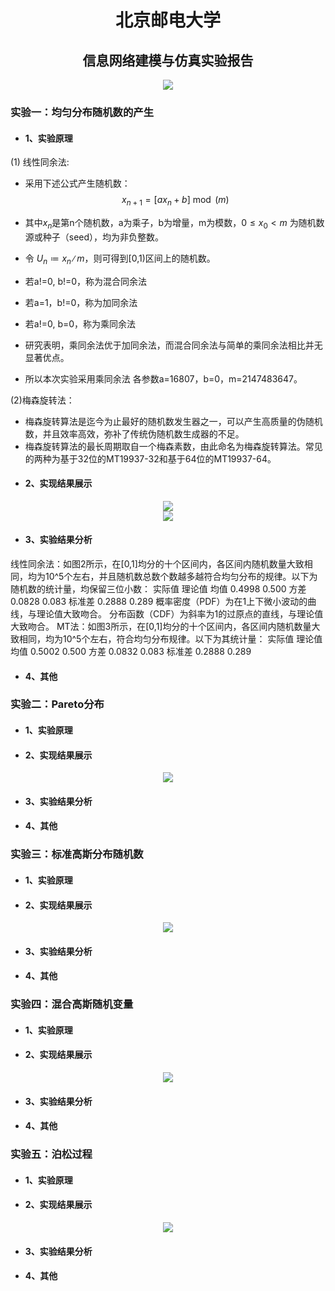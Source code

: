 <h1 align = "center">北京邮电大学</h1>
<h2 align = "center">信息网络建模与仿真实验报告</h2>
<center>
    <img src = "https://pictures.xiaxuyang.com/img/image-20201028170257787.png"</>
</center>






### 实验一：均匀分布随机数的产生



- #### 1、实验原理
 (1) 线性同余法:
  - 采用下述公式产生随机数：
  $$x_{n+1}=\left[a x_{n}+b\right] \bmod (m)$$

- 其中$x_n$是第n个随机数，a为乘子，b为增量，m为模数，$0≤x_0<m$ 为随机数源或种子（seed），均为非负整数。
- 令 $U_n≔x_n∕m$，则可得到[0,1)区间上的随机数。
- 若a!=0, b!=0，称为混合同余法 
- 若a=1，b!=0，称为加同余法
- 若a!=0, b=0，称为乘同余法
- 研究表明，乘同余法优于加同余法，而混合同余法与简单的乘同余法相比并无显著优点。
- 所以本次实验采用乘同余法 各参数a=16807，b=0，m=2147483647。

(2)梅森旋转法：
- 梅森旋转算法是迄今为止最好的随机数发生器之一，可以产生高质量的伪随机数，并且效率高效，弥补了传统伪随机数生成器的不足。
- 梅森旋转算法的最长周期取自一个梅森素数，由此命名为梅森旋转算法。常见的两种为基于32位的MT19937-32和基于64位的MT19937-64。
- #### 2、实现结果展示

<center>
    <img src = "https://pictures.xiaxuyang.com/img/image-20201026165817552.png"</>
</center>
<center>
    <img src = "https://pictures.xiaxuyang.com/img/image-20201026165846803.png"</>
</center>

- #### 3、实验结果分析

线性同余法：如图2所示，在[0,1]均分的十个区间内，各区间内随机数量大致相同，均为10^5个左右，并且随机数总数个数越多越符合均匀分布的规律。以下为随机数的统计量，均保留三位小数：
	实际值	理论值
均值	0.4998	0.500
方差	0.0828	0.083
标准差	0.2888	0.289
概率密度（PDF）为在1上下微小波动的曲线，与理论值大致吻合。
分布函数（CDF）为斜率为1的过原点的直线，与理论值大致吻合。
MT法：如图3所示，在[0,1]均分的十个区间内，各区间内随机数量大致相同，均为10^5个左右，符合均匀分布规律。以下为其统计量：
	实际值	理论值
均值	0.5002	0.500
方差	0.0832	0.083
标准差	0.2888	0.289



- #### 4、其他





### 实验二：Pareto分布



- #### 1、实验原理

- #### 2、实现结果展示

<center>
    <img src = "https://pictures.xiaxuyang.com/img/image-20201026170010732.png"</>
</center>

- #### 3、实验结果分析

- #### 4、其他




### 实验三：标准高斯分布随机数



- #### 1、实验原理

- #### 2、实现结果展示

<center>
    <img src = "https://pictures.xiaxuyang.com/img/image-20201026170137756.png
"</>
</center> 

- #### 3、实验结果分析

- #### 4、其他




### 实验四：混合高斯随机变量



- #### 1、实验原理

- #### 2、实现结果展示

<center>
    <img src = "https://pictures.xiaxuyang.com/img/image-20201026170230503.png"</>
</center>


- #### 3、实验结果分析

- #### 4、其他




### 实验五：泊松过程



- #### 1、实验原理

- #### 2、实现结果展示

<center>
    <img src = "https://pictures.xiaxuyang.com/img/image-20201026170350064.png"</>
</center>

- #### 3、实验结果分析

- #### 4、其他